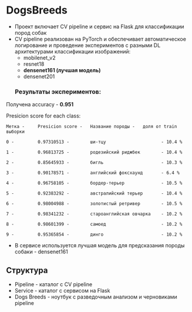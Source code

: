 # DogsBreeds

- Проект включает CV pipeline и сервис на Flask для классификации пород собак
- CV pipeline реализован на PyTorch и обеспечивает автоматическое логирование
и проведение экспериментов с разными DL архитектурами классификации изображений:
    - mobilenet_v2
    - resnet18
    - **densenet161 (лучшая модель)**
    - densenet201
  ### Результаты экспериментов:
Получена accuracy - **0.951**

Presicion score for each class:

    Метка -     Presicion score -   Название породы -   доля от train выборки

    0 -         0.97310513 -        ши-тцу                     - 10.4 %

    1 -         0.96813725 -        родезийский риджбек        - 10.4 %

    2 -         0.85645933 -        бигль                      - 10.3 %

    3 -         0.90178571 -        английский фоксхаунд       - 6.4 %

    4 -         0.96758105 -        бордер-терьер              - 10.5 %

    5 -         0.92383292 -        австралийский терьер       - 10.4 %

    6 -         0.98004988 -        золотистый ретривер        - 10.5 %

    7 -         0.98341232 -        староанглийская овчарка    - 10.2 %

    8 -         0.98601399 -        самоед                     - 10.2 %

    9 -         0.95365854 -        динго                      - 10.2 %

- В сервисе используется лучшая модель для предсказания породы собаки - densenet161

## Структура

- Pipeline - каталог с CV pipeline
- Service - каталог с сервисом на Flask
- Dogs Breeds - ноутбук с разведочным анализом и черновиками pipeline